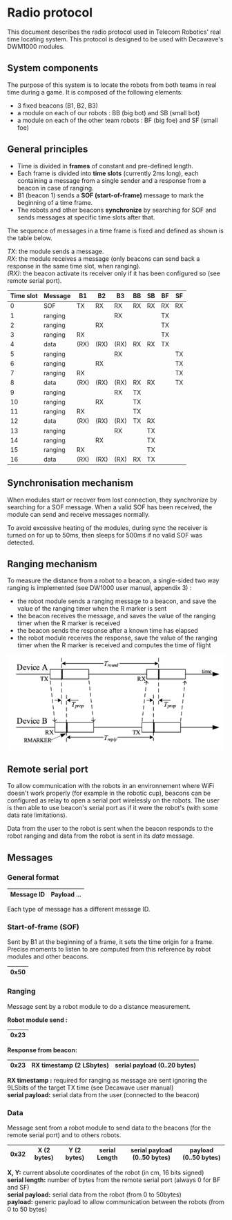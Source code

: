 # Radio protocol
This document describes the radio protocol used in Telecom Robotics' real time
locating system. This protocol is designed to be used with Decawave's DWM1000
modules.

## System components

The purpose of this system is to locate the robots from both teams in real time
during a game. It is composed of the following elements:

* 3 fixed beacons (B1, B2, B3)
* a module on each of our robots : BB (big bot) and SB (small bot)
* a module on each of the other team robots : BF (big foe) and SF (small foe)

## General principles

* Time is divided in **frames** of constant and pre-defined length.
* Each frame is divided into **time slots** (currently 2ms long), each containing
a message from a single sender and a response from a beacon in case of ranging.
* B1 (beacon 1) sends a **SOF (start-of-frame)** message to mark the beginning of a
time frame.
* The robots and other beacons **synchronize** by searching for SOF and sends messages
at specific time slots after that.

The sequence of messages in a time frame is fixed and defined as shown is the
table below.

*TX*: the module sends a message. <br>
*RX*: the module receives a message (only beacons can send back a response in
the same time slot, when ranging). <br>
*(RX)*: the beacon activate its receiver only if it has been configured so
(see remote serial port). <br>


| Time slot | Message | B1 | B2 | B3 | BB | SB | BF | SF |
|-----------|---------|----|----|----|----|----|----|----|
| 0         | SOF     | TX | RX | RX | RX | RX | RX | RX |
| 1         | ranging |    |    | RX |    |    | TX |    |
| 2         | ranging |    | RX |    |    |    | TX |    |
| 3         | ranging | RX |    |    |    |    | TX |    |
| 4         | data    |(RX)|(RX)|(RX)| RX | RX | TX |    |
| 5         | ranging |    |    | RX |    |    |    | TX |
| 6         | ranging |    | RX |    |    |    |    | TX |
| 7         | ranging | RX |    |    |    |    |    | TX |
| 8         | data    |(RX)|(RX)|(RX)| RX | RX |    | TX |
| 9         | ranging |    |    | RX | TX |    |    |    |
| 10        | ranging |    | RX |    | TX |    |    |    |
| 11        | ranging | RX |    |    | TX |    |    |    |
| 12        | data    |(RX)|(RX)|(RX)| TX | RX |    |    |
| 13        | ranging |    |    | RX |    | TX |    |    |
| 14        | ranging |    | RX |    |    | TX |    |    |
| 15        | ranging | RX |    |    |    | TX |    |    |
| 16        | data    |(RX)|(RX)|(RX)| RX | TX |    |    |


## Synchronisation mechanism

When modules start or recover from lost connection, they synchronize by searching
for a SOF message. When a valid SOF has been received, the module can send and
receive messages normally.

To avoid excessive heating of the modules, during sync the receiver is turned on
for up to 50ms, then sleeps for 500ms if no valid SOF was detected.


## Ranging mechanism

To measure the distance from a robot to a beacon, a single-sided two way ranging
is implemented (see DW1000 user manual, appendix 3) :

* the robot module sends a ranging message to a beacon, and save the value of the
ranging timer when the R marker is sent
* the beacon receives the message, and saves the value of the ranging timer
when the R marker is received
* the beacon sends the response after a known time has elapsed
* the robot module receives the response, save the value of the ranging timer
when the R marker is received and computes the time of flight

![twr-ss](/twr-ss.jpeg)

## Remote serial port

To allow communication with the robots in an environnement where WiFi doesn't work
properly (for example in the robotic cup), beacons can be configured as relay to
open a serial port wirelessly on the robots. The user is then able to use beacon's
serial port as if it were the robot's (with some data rate limitations).

Data from the user to the robot is sent when the beacon responds to the robot
ranging and data from the robot is sent in its *data* message.

## Messages

### General format

| Message ID | Payload ... |
|------------|-------------|

Each type of message has a different message ID.


### Start-of-frame (SOF)

Sent by B1 at the beginning of a frame, it sets the time origin for a frame.
Precise moments to listen to are computed from this reference by robot modules and other beacons.

| 0x50 |
|------|


### Ranging

Message sent by a robot module to do a distance measurement.

**Robot module send :**

| 0x23 |
|------|

**Response from beacon:**

| 0x23 | RX timestamp (2 LSbytes) | serial payload (0..20 bytes) |
| ---- | ------------------------ | ---------------------------- |

**RX timestamp :** required for ranging as message are sent ignoring the 9LSbits of the target TX time (see Decawave user manual) <br>
**serial payload:** serial data from the user (connected to the beacon)

### Data

Message sent from a robot module to send data to the beacons (for the remote
serial port) and to others robots.

| 0x32 | X (2 bytes) | Y (2 bytes) | serial Length | serial payload (0..50 bytes) | payload (0..50 bytes) |
| ---- | ----------- | ----------- | ------------- | ---------------------------- | --------------------- |

**X, Y:** current absolute coordinates of the robot (in cm, 16 bits signed)<br>
**serial length:** number of bytes from the remote serial port (always 0 for BF and SF) <br>
**serial payload:** serial data from the robot (from 0 to 50bytes) <br>
**payload:** generic payload to allow communication between the robots (from 0 to 50 bytes)
